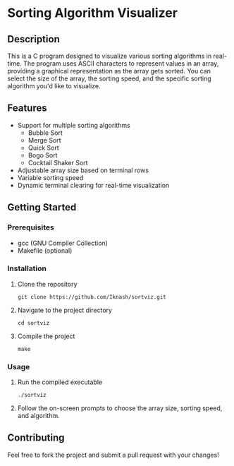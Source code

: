 # Sorting Algorithm Visualizer

## Description

This is a C program designed to visualize various sorting algorithms in real-time. The program uses ASCII characters to represent values in an array, providing a graphical representation as the array gets sorted. You can select the size of the array, the sorting speed, and the specific sorting algorithm you'd like to visualize.

## Features

- Support for multiple sorting algorithms
  - Bubble Sort
  - Merge Sort
  - Quick Sort
  - Bogo Sort
  - Cocktail Shaker Sort
- Adjustable array size based on terminal rows
- Variable sorting speed
- Dynamic terminal clearing for real-time visualization

## Getting Started

### Prerequisites

- gcc (GNU Compiler Collection)
- Makefile (optional)

### Installation

1. Clone the repository
    ```
    git clone https://github.com/Iknash/sortviz.git
    ```
2. Navigate to the project directory
    ```
    cd sortviz
    ```
3. Compile the project
    ```
    make
    ```

### Usage

1. Run the compiled executable
    ```
    ./sortviz
    ```
2. Follow the on-screen prompts to choose the array size, sorting speed, and algorithm.

## Contributing

Feel free to fork the project and submit a pull request with your changes!

